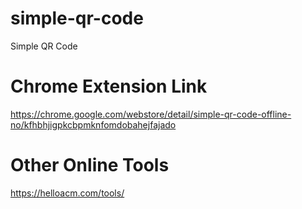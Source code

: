 # simple-qr-code
Simple QR Code

# Chrome Extension Link
https://chrome.google.com/webstore/detail/simple-qr-code-offline-no/kfhbhjigpkcbpmknfomdobahejfajado

# Other Online Tools
https://helloacm.com/tools/
